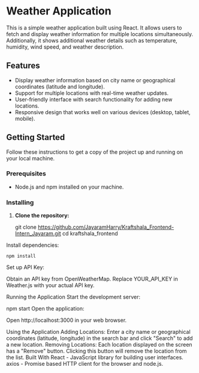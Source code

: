 # Weather Application

This is a simple weather application built using React. It allows users to fetch and display weather information for multiple locations simultaneously. Additionally, it shows additional weather details such as temperature, humidity, wind speed, and weather description.

## Features

- Display weather information based on city name or geographical coordinates (latitude and longitude).
- Support for multiple locations with real-time weather updates.
- User-friendly interface with search functionality for adding new locations.
- Responsive design that works well on various devices (desktop, tablet, mobile).

## Getting Started

Follow these instructions to get a copy of the project up and running on your local machine.

### Prerequisites

- Node.js and npm installed on your machine.

### Installing

1. **Clone the repository:**

   git clone https://github.com/JayaramHarry/Kraftshala_Frontend-Intern_Jayaram.git
   cd kraftshala_frontend

Install dependencies:

    npm install


Set up API Key:

Obtain an API key from OpenWeatherMap.
Replace YOUR_API_KEY in Weather.js with your actual 
API key.


Running the Application
Start the development server:

npm start
Open the application:

Open http://localhost:3000 in your web browser.

Using the Application
Adding Locations:
Enter a city name or geographical coordinates (latitude, longitude) in the search bar and click "Search" to add a new location.
Removing Locations:
Each location displayed on the screen has a "Remove" button. Clicking this button will remove the location from the list.
Built With
React - JavaScript library for building user interfaces.
axios - Promise based HTTP client for the browser and node.js.